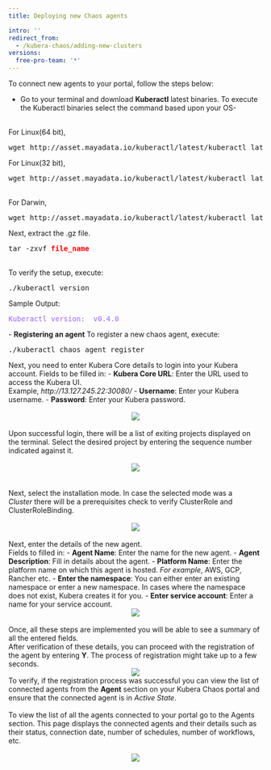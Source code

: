 ```yaml
---
title: Deploying new Chaos agents

intro: ''
redirect_from:
  - /kubera-chaos/adding-new-clusters
versions:
  free-pro-team: '*'
---
```


To connect new agents to your portal, follow the steps below:
- Go to your terminal and download <b>Kuberactl</b> latest binaries. To execute the Kuberactl binaries select the command based upon your OS- 
<br>
For Linux(64 bit), 
 <pre>wget http://asset.mayadata.io/kuberactl/latest/kuberactl_latest_Linux_x86_64.tar.gz</pre>
 For Linux(32 bit),
<pre>wget http://asset.mayadata.io/kuberactl/latest/kuberactl_latest_Linux_i386.tar.gz</pre>
 <br>
 For Darwin,
 <pre>wget http://asset.mayadata.io/kuberactl/latest/kuberactl_latest_Darwin_x86_64.tar.gz</pre>
 Next, extract the .gz file.
 <pre>tar -zxvf <b style="color:red">file_name</b></pre>
  <br>
  To verify the setup, execute:
  <pre>./kuberactl version</pre>
  Sample Output:
  <pre style="color:#9966ff">Kuberactl version:  v0.4.0</pre>
- <b>Registering an agent</b>
   To register a new chaos agent, execute:
   <pre>./kuberactl chaos agent register</pre> 
   Next, you need to enter Kubera Core details to login into your Kubera account.
   Fields to be filled in:
   - <b>Kubera Core URL</b>: Enter the URL used to access the Kubera UI. <br>
      Example, <i>http://13.127.245.22:30080/</i> 
   - <b>Username</b>: Enter your Kubera username.
   - <b>Password</b>: Enter your Kubera password.
  <br>
<br><center><img class="image-with-border" src="/assets/images/developer/adding-new-cluster/EnterKuberaDetails.png"></center>
<br>
  Upon successful login, there will be a list of exiting projects displayed on the terminal. Select the desired project by entering the sequence number indicated against it.
  <br>
<br><center><img class="image-with-border" src="/assets/images/developer/adding-new-cluster/ListOfProjects.png"></center>
<br>
<br>
  Next, select the installation mode. 
  In case the selected mode was a <i>Cluster</i> there will be a prerequisites check to verify ClusterRole and ClusterRoleBinding.
  <br>
<br><center><img class="image-with-border" src="/assets/images/developer/adding-new-cluster/InstallationMode.png"></center>
<br>
  Next, enter the details of the new agent.<br>
  Fields to filled in:
  - <b>Agent Name</b>: Enter the name for the new agent.
  - <b>Agent Description</b>: Fill in details about the agent.
  - <b>Platform Name</b>: Enter the platform name on which this agent is hosted. <i>For example</i>, AWS, GCP, Rancher etc.
  - <b>Enter the namespace</b>: You can either enter an existing namespace or enter a new namespace. In cases where the namespace does not exist, Kubera creates it for you.
  - <b>Enter service account</b>: Enter a name for your service account. 
<br><center><img class="image-with-border" src="/assets/images/developer/adding-new-cluster/AgentDetails.png"></center>
<br>
Once, all these steps are implemented you will be able to see a summary of all the entered fields. <br>After verification of these details, you can proceed with the registration of the agent by entering <b>Y</b>.
The process of registration might take up to a few seconds.
<br><center><img class="image-with-border" src="/assets/images/developer/adding-new-cluster/RegistrationSuccess.png"></center>
To verify, if the registration process was successful you can view the list of connected agents from the <b>Agent</b> section on your Kubera Chaos portal and ensure that the connected agent is in <i>Active State</i>. 
<br>
<br>
To view the list of all the agents connected to your portal go to the Agents section. This page displays the connected agents and their details such as their status, connection date, number of schedules, number of workflows, etc. 
<br>
<br><center><a href="/assets/images/developer/adding-new-cluster/AgentDashboardNew.png" target="_blank"><img class="image-with-border" src="/assets/images/developer/adding-new-cluster/AgentDashboardNew.png"></center>
